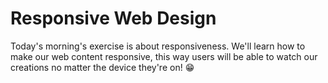 # Responsive Web Design

Today's morning's exercise is about responsiveness.
We'll learn how to make our web content responsive, this way users will be able to watch our creations no matter the device they're on!
:grin: